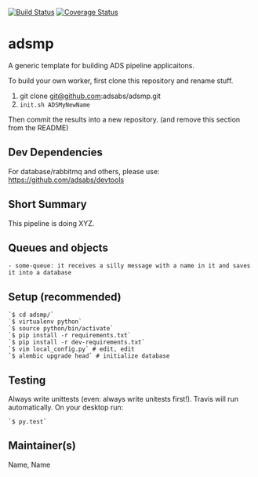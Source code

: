 [![Build Status](https://travis-ci.org/adsabs/adsmp.svg)](https://travis-ci.org/adsabs/adsmp)
[![Coverage Status](https://coveralls.io/repos/adsabs/adsmp/badge.svg)](https://coveralls.io/r/adsabs/adsmp)

# adsmp

A generic template for building ADS pipeline applicaitons.

To build your own worker, first clone this repository and rename stuff.

1. git clone git@github.com:adsabs/adsmp.git
2. `init.sh ADSMyNewName`

Then commit the results into a new repository. (and remove this section from the README)       
       

## Dev Dependencies

For database/rabbitmq and others, please use: https://github.com/adsabs/devtools


## Short Summary

This pipeline is doing XYZ.


## Queues and objects

    - some-queue: it receives a silly message with a name in it and saves it into a database

## Setup (recommended)

    `$ cd adsmp/`
    `$ virtualenv python`
    `$ source python/bin/activate`
    `$ pip install -r requirements.txt`
    `$ pip install -r dev-requirements.txt`
    `$ vim local_config.py` # edit, edit
    `$ alembic upgrade head` # initialize database
    
## Testing

Always write unittests (even: always write unitests first!). Travis will run automatically. On your desktop run:

    `$ py.test`
    

## Maintainer(s)

Name, Name        